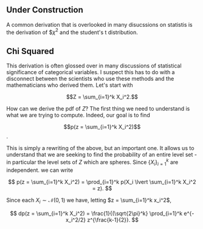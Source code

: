 ## Under Construction

A common derivation that is overlooked in many disucssions on statistis is the derivation of $$\chi^2$ and the student's t distribution.

## Chi Squared

This derivation is often glossed over in many discussions of statistical significance of categorical variables. I suspect this has to do with a disconnect between the scientists who use these methods and the mathematicians who derived them. Let's start with 

$$Z = \sum_{i=1}^k X_i^2.$$

How can we derive the pdf of $Z$? The first thing we need to understand is what we are trying to compute. Indeed, our goal is to find

$$p(z = \sum_{i=1}^k X_i^2)$$. 

This is simply a rewriting of the above, but an important one. It allows us to understand that we are seeking to find the probability of an entire level set - in particular the level sets of $Z$ which are spheres. Since $\{X_i\}_{i=1}^k$ are independent. we can write

$$ p(z = \sum_{i=1}^k X_i^2) = \prod_{i=1}^k p(X_i \lvert \sum_{i=1}^k X_i^2 = z). $$

Since each $X_i \sim \mathcal{N}(0,1)$ we have, letting $z = \sum_{i=1}^k x_i^2$,

$$ dp(z = \sum_{i=1}^k X_i^2) = \frac{1}{(\sqrt{2\pi}^k} \prod_{i=1}^k e^{-x_i^2/2} z^{\frac{k-1}{2}}. $$

